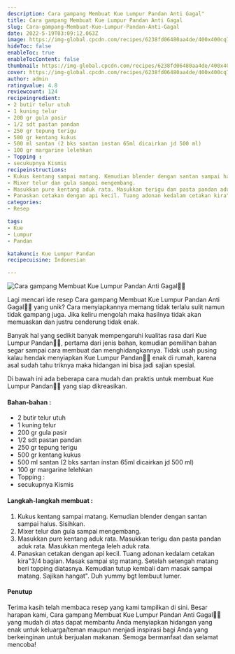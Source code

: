 ```yaml
---
description: Cara gampang Membuat Kue Lumpur Pandan Anti Gagal"
title: Cara gampang Membuat Kue Lumpur Pandan Anti Gagal
slug: Cara-gampang-Membuat-Kue-Lumpur-Pandan-Anti-Gagal
date: 2022-5-19T03:09:12.063Z
image: https://img-global.cpcdn.com/recipes/6238fd06480aa4de/400x400cq70/photo.jpg
hideToc: false
enableToc: true
enableTocContent: false
thumbnail: https://img-global.cpcdn.com/recipes/6238fd06480aa4de/400x400cq70/photo.jpg
cover: https://img-global.cpcdn.com/recipes/6238fd06480aa4de/400x400cq70/photo.jpg
author: admin
ratingvalue: 4.8
reviewcount: 124
recipeingredient:
- 2 butir telur utuh
- 1 kuning telur
- 200 gr gula pasir
- 1/2 sdt pastan pandan
- 250 gr tepung terigu
- 500 gr kentang kukus
- 500 ml santan (2 bks santan instan 65ml dicairkan jd 500 ml)
- 100 gr margarine lelehkan
- Topping :
- secukupnya Kismis
recipeinstructions:
- Kukus kentang sampai matang. Kemudian blender dengan santan sampai halus. Sisihkan.
- Mixer telur dan gula sampai mengembang.
- Masukkan pure kentang aduk rata. Masukkan terigu dan pasta pandan aduk rata. Masukkan mentega leleh aduk rata.
- Panaskan cetakan dengan api kecil. Tuang adonan kedalam cetakan kira"3/4 bagian. Masak sampai stg matang. Setelah setengah matang beri topping diatasnya. Kemudian tutup kembali dam masak sampai matang. Sajikan hangat". Duh yummy bgt lembuut lumer.
categories:
- Resep

tags:
- Kue
- Lumpur
- Pandan

katakunci: Kue Lumpur Pandan
recipecuisine: Indonesian

---
```


![Cara gampang Membuat Kue Lumpur Pandan Anti Gagal👩‍🍳](https://img-global.cpcdn.com/recipes/6238fd06480aa4de/400x400cq70/photo.jpg)

Lagi mencari ide resep Cara gampang Membuat Kue Lumpur Pandan Anti Gagal👩‍🍳 yang unik? Cara menyiapkannya memang tidak terlalu sulit namun tidak gampang juga. Jika keliru mengolah maka hasilnya tidak akan memuaskan dan justru cenderung tidak enak.

Banyak hal yang sedikit banyak mempengaruhi kualitas rasa dari Kue Lumpur Pandan👩‍🍳, pertama dari jenis bahan, kemudian pemilihan bahan segar sampai cara membuat dan menghidangkannya. Tidak usah pusing kalau hendak menyiapkan Kue Lumpur Pandan👩‍🍳 enak di rumah, karena asal sudah tahu triknya maka hidangan ini bisa jadi sajian spesial.

Di bawah ini ada beberapa cara mudah dan praktis untuk membuat Kue Lumpur Pandan👩‍🍳 yang siap dikreasikan.

<!--inarticleads1-->

#### Bahan-bahan :

- 2 butir telur utuh
- 1 kuning telur
- 200 gr gula pasir
- 1/2 sdt pastan pandan
- 250 gr tepung terigu
- 500 gr kentang kukus
- 500 ml santan (2 bks santan instan 65ml dicairkan jd 500 ml)
- 100 gr margarine lelehkan
- Topping :
- secukupnya Kismis

<!--inarticleads2-->

#### Langkah-langkah membuat :

1. Kukus kentang sampai matang. Kemudian blender dengan santan sampai halus. Sisihkan.
1. Mixer telur dan gula sampai mengembang.
1. Masukkan pure kentang aduk rata. Masukkan terigu dan pasta pandan aduk rata. Masukkan mentega leleh aduk rata.
1. Panaskan cetakan dengan api kecil. Tuang adonan kedalam cetakan kira"3/4 bagian. Masak sampai stg matang. Setelah setengah matang beri topping diatasnya. Kemudian tutup kembali dam masak sampai matang. Sajikan hangat". Duh yummy bgt lembuut lumer.

#### Penutup

Terima kasih telah membaca resep yang kami tampilkan di sini. Besar harapan kami, Cara gampang Membuat Kue Lumpur Pandan Anti Gagal👩‍🍳 yang mudah di atas dapat membantu Anda menyiapkan hidangan yang enak untuk keluarga/teman maupun menjadi inspirasi bagi Anda yang berkeinginan untuk berjualan makanan. Semoga bermanfaat dan selamat mencoba!